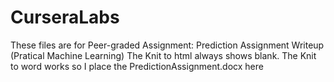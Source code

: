 # CurseraLabs

These files are for Peer-graded Assignment: Prediction Assignment Writeup (Pratical Machine Learning)
The Knit to html always shows blank. The Knit to word works so I place the PredictionAssignment.docx here
